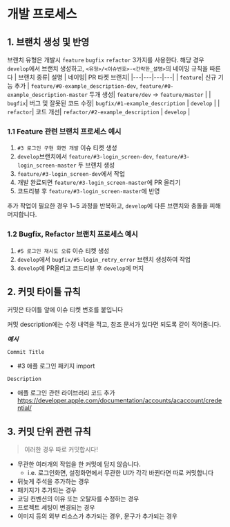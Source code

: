 # 개발 프로세스

## 1. 브랜치 생성 및 반영
브랜치 유형은 개발시 `feature` `bugfix` `refactor` 3가지를 사용한다. 해당 경우 `develop`에서 브랜치 생성하고, `<유형>/<이슈번호>-<간략한_설명>`의 네이밍 규칙을 따른다
| 브랜치 종류| 설명 | 네이밍| PR 타켓 브랜치|
|---|---|---|---|
| `feature`| 신규 기능 추가 | `feature/#0-example_description-dev`, `feature/#0-example_description-master` 두개 생성| `feature/dev` -> `feature/master` | 
| `bugfix`| 버그 및 잘못된 코드 수정| `bugfix/#1-example_description` | `develop` | 
| `refactor`| 코드 개선| `refactor/#2-example_description` | `develop` | 

### 1.1 Feature 관련 브랜치 프로세스 예시
1. `#3 로그인 구현 화면 개발` 이슈 티켓 생성
2. `develop`브랜치에서 `feature/#3-login_screen-dev`, `feature/#3-login_screen-master` 두 브랜치 생성
3. `feature/#3-login_screen-dev`에서 작업
4. 개발 완료되면 `feature/#3-login_screen-master`에 PR 올리기
5. 코드리뷰 후 `feature/#3-login_screen-master`에 반영

추가 작업이 필요한 경우 1~5 과정을 반복하고, `develop`에 다른 브랜치와 충돌을 피해 머지합니다.

### 1.2 Bugfix, Refactor 브랜치 프로세스 예시
1. `#5 로그인 재시도 오류` 이슈 티켓 생성
2. `develop`에서 `bugfix/#5-login_retry_error` 브랜치 생성하여 작업
3. `develop`에 PR올리고 코드리뷰 후 `develop`에 머지

## 2. 커밋 타이틀 규칙
커밋은 타이틀 앞에 이슈 티켓 번호를 붙입니다

커밋 description에는 수정 내역을 적고, 참조 문서가 있다면 되도록 같이 적어줍니다.


***예시***

`Commit Title` 
- #3 애플 로그인 패키지 import

`Description` 
- 애플 로그인 관련 라이브러리 코드 추가
https://developer.apple.com/documentation/accounts/acaccount/credential/



## 3. 커밋 단위 관련 규칙
> 이러한 경우 따로 커밋합시다!
- 무관한 여러개의 작업을 한 커밋에 담지 않습니다. 
    - i.e. 로그인화면, 설정화면에서 무관한 UI가 각각 바뀐다면 따로 커밋합니다
- 뒤늦게 주석을 추가하는 경우
- 패키지가 추가되는 경우
- 코딩 컨벤션의 이유 또는 오탈자를 수정하는 경우
- 프로젝트 세팅이 변경되는 경우
- 이미지 등의 외부 리소스가 추가되는 경우, 문구가 추가되는 경우
